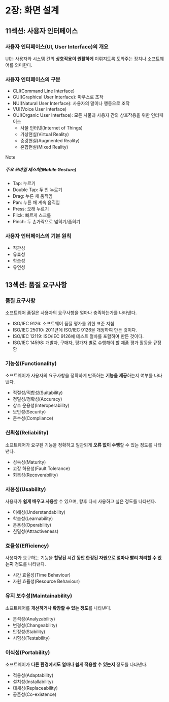 # 2장: 화면 설계

## 11섹션: 사용자 인터페이스

### 사용자 인터페이스(UI, User Interface)의 개요

UI는 사용자와 시스템 간의 **상호작용이 원활하게** 이뤄지도록 도와주는 장치나 소프트웨어를 의미한다.

### 사용자 인터페이스의 구분

- CLI(Command Line Interface)
- GUI(Graphical User Interface): 마우스로 조작
- NUI(Natural User Interface): 사용자의 말이나 행동으로 조작
- VUI(Voice User Interface)
- OUI(Organic User Interface): 모든 사물과 사용자 간의 상호작용을 위한 인터페이스
  - 사물 인터넷(Internet of Things)
  - 가상현실(Virtual Reality)
  - 증강현실(Augmented Reality)
  - 혼합현실(Mixed Reality)

> [!NOTE]
>
> ##### 주요 모바일 제스처(Mobile Gesture)
>
> - Tap: 누르기
> - Double Tap: 두 번 누르기
> - Drag: 누른 채 움직임
> - Pan: 누른 채 계속 움직임
> - Press: 오래 누르기
> - Flick: 빠르게 스크롤
> - Pinch: 두 손가락으로 넓히기/좁히기

### 사용자 인터페이스의 기본 원칙

- 직관성
- 유효성
- 학습성
- 유연성

## 13섹션: 품질 요구사항

### 품질 요구사항

소프트웨어 품질은 사용자의 요구사항을 얼마나 충족하는가를 나타낸다.

- ISO/IEC 9126: 소프트웨어 품질 평가를 위한 표준 지침
- ISO/IEC 25010: 2011년에 ISO/IEC 9126을 개정하여 만든 것이다.
- ISO/IEC 12119: ISO/IEC 9126에 테스트 절차를 포함하여 만든 것이다.
- ISO/IEC 14598: 개발자, 구매자, 평가자 별로 수행해야 할 제품 평가 활동을 규정함

### 기능성(Functionality)

소프트웨어가 사용자의 요구사항을 정확하게 만족하는 **기능을 제공**하는지 여부를 나타낸다.

- 적절성/적합성(Suitability)
- 정밀성/정확성(Accuracy)
- 상호 운용성(Interoperability)
- 보안성(Security)
- 준수성(Compliance)

### 신뢰성(Reliability)

소프트웨어가 요구된 기능을 정확하고 일관되게 **오류 없이 수행**할 수 있는 정도를 나타낸다.

- 성숙성(Maturity)
- 고장 허용성(Fault Tolerance)
- 회복성(Recoverability)

### 사용성(Usability)

사용자가 **쉽게 배우고 사용**할 수 있으며, 향후 다시 사용하고 싶은 정도를 나타낸다.

- 이해성(Understandability)
- 학습성(Learnability)
- 운용성(Operability)
- 친밀성(Attractiveness)

### 효율성(Efficiency)

사용자가 요구하는 기능을 **할당된 시간 동안 한정된 자원으로 얼마나 빨리 처리할 수 있는지** 정도를 나타낸다.

- 시간 효율성(Time Behaviour)
- 자원 효율성(Resource Behaviour)

### 유지 보수성(Maintainability)

소프트웨어를 **개선하거나 확장할 수 있는 정도**를 나타낸다.

- 분석성(Analyzability)
- 변경성(Changeability)
- 안정성(Stability)
- 시험성(Testability)

### 이식성(Portability)

소프트웨어가 **다른 환경에서도 얼마나 쉽게 적용할 수 있는지** 정도를 나타낸다.

- 적용성(Adaptability)
- 설치성(Installability)
- 대체성(Replaceability)
- 공존성(Co-existence)
